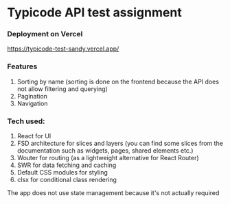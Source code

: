 # Typicode API test assignment

### Deployment on Vercel
https://typicode-test-sandy.vercel.app/

### Features
1. Sorting by name (sorting is done on the frontend because the API does not allow filtering and querying)
2. Pagination
3. Navigation

### Tech used:
1. React for UI
2. FSD architecture for slices and layers (you can find some slices from the documentation such as widgets, pages, shared elements etc.)
3. Wouter for routing (as a lightweight alternative for React Router)
4. SWR for data fetching and caching
5. Default CSS modules for styling
6. clsx for conditional class rendering

The app does not use state management because it's not actually required
